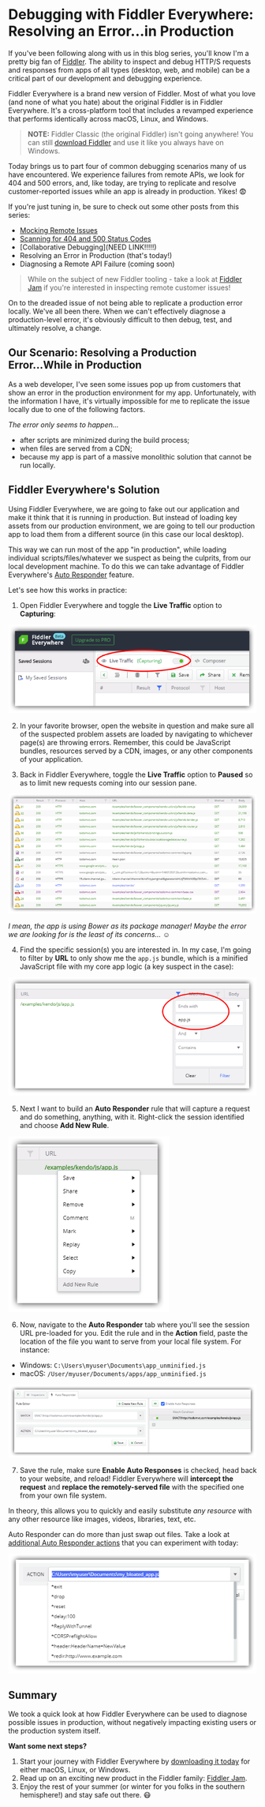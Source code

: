 # Debugging with Fiddler Everywhere: Resolving an Error...in Production

If you've been following along with us in this blog series, you'll know I'm a pretty big fan of [Fiddler](https://www.telerik.com/fiddler). The ability to inspect and debug HTTP/S requests and responses from apps of all types (desktop, web, and mobile) can be a critical part of our development and debugging experience.

Fiddler Everywhere is a brand new version of Fiddler. Most of what you love (and none of what you hate) about the original Fiddler is in Fiddler Everywhere. It's a cross-platform tool that includes a revamped experience that performs identically across macOS, Linux, and Windows.

> **NOTE:** Fiddler Classic (the original Fiddler) isn't going anywhere! You can still [download Fiddler](https://www.telerik.com/download/fiddler) and use it like you always have on Windows.

Today brings us to part four of common debugging scenarios many of us have encountered. We experience failures from remote APIs, we look for 404 and 500 errors, and, like today, are trying to replicate and resolve customer-reported issues while an app is already in production. Yikes! 😨

If you're just tuning in, be sure to check out some other posts from this series:

- [Mocking Remote Issues](https://www.telerik.com/blogs/debugging-with-fiddler-everywhere-mocking-remote-issues)
- [Scanning for 404 and 500 Status Codes](https://www.telerik.com/blogs/debugging-with-fiddler-everywhere-scanning-404-500-status-codes)
- [Collaborative Debugging](NEED LINK!!!!!)
- Resolving an Error in Production (that's today!)
- Diagnosing a Remote API Failure (coming soon)

> While on the subject of new Fiddler tooling - take a look at [Fiddler Jam](https://www.telerik.com/fiddler-jam) if you're interested in inspecting remote customer issues!

On to the dreaded issue of not being able to replicate a production error locally. We've all been there. When we can't effectively diagnose a production-level error, it's obviously difficult to then debug, test, and ultimately resolve, a change.

## Our Scenario: Resolving a Production Error...While in Production

As a web developer, I've seen some issues pop up from customers that show an error in the production environment for my app. Unfortunately, with the information I have, it's virtually impossible for me to replicate the issue locally due to one of the following factors.

*The error only seems to happen...*

- after scripts are minimized during the build process;
- when files are served from a CDN;
- because my app is part of a massive monolithic solution that cannot be run locally.

## Fiddler Everywhere's Solution

Using Fiddler Everywhere, we are going to fake out our application and make it think that it is running in production. But instead of loading key assets from our production environment, we are going to tell our production app to load them from a different source (in this case our local desktop).

This way we can run most of the app "in production", while loading individual scripts/files/whatever we suspect as being the culprits, from our local development machine. To do this we can take advantage of Fiddler Everywhere's [Auto Responder](https://docs.telerik.com/fiddler-everywhere/get-started/mock-server-response) feature.

Let's see how this works in practice:

1) Open Fiddler Everywhere and toggle the **Live Traffic** option to **Capturing**:

![fiddler everywhere capture traffic](1-capturing.png)

2) In your favorite browser, open the website in question and make sure all of the suspected problem assets are loaded by navigating to whichever page(s) are throwing errors. Remember, this could be JavaScript bundles, resources served by a CDN, images, or any other components of your application.

3) Back in Fiddler Everywhere, toggle the **Live Traffic** option to **Paused** so as to limit new requests coming into our session pane.

![fiddler sessions](4-fiddler-sessions.png)

*I mean, the app is using Bower as its package manager! Maybe the error we are looking for is the least of its concerns...* ☺️

4) Find the specific session(s) you are interested in. In my case, I'm going to filter by **URL** to only show me the `app.js` bundle, which is a minified JavaScript file with my core app logic (a key suspect in the case): 

![fiddler session filter](4-filter.png)

5) Next I want to build an **Auto Responder** rule that will capture a request and do something, anything, with it. Right-click the session identified and choose **Add New Rule**.

![fiddler add new rule](4-add-new-rule.png)

6) Now, navigate to the **Auto Responder** tab where you'll see the session URL pre-loaded for you. Edit the rule and in the **Action** field, paste the location of the file you want to serve from your local file system. For instance:

- Windows: `C:\Users\myuser\Documents\app_unminified.js`
- macOS: `/User/myuser/Documents/apps/app_unminified.js`

![fiddler auto responder](4-auto-responder.png)

7) Save the rule, make sure **Enable Auto Responses** is checked, head back to your website, and reload! Fiddler Everywhere will **intercept the request** and **replace the remotely-served file** with the specified one from your own file system.

In theory, this allows you to quickly and easily substitute *any resource* with any other resource like images, videos, libraries, text, etc.

Auto Responder can do more than just swap out files. Take a look at [additional Auto Responder actions](https://docs.telerik.com/fiddler-everywhere/user-guide/live-traffic/autoresponder#action-strings) that you can experiment with today:

![fiddler auto responder actions](4-auto-responder-actions.png)

## Summary

We took a quick look at how Fiddler Everywhere can be used to diagnose possible issues in production, without negatively impacting existing users or the production system itself.

**Want some next steps?**

1. Start your journey with Fiddler Everywhere by [downloading it today](https://www.telerik.com/download/fiddler-everywhere) for either macOS, Linux, or Windows.
2. Read up on an exciting new product in the Fiddler family: [Fiddler Jam](https://www.telerik.com/fiddler-jam).
3. Enjoy the rest of your summer (or winter for you folks in the southern hemisphere!) and stay safe out there. 😷

